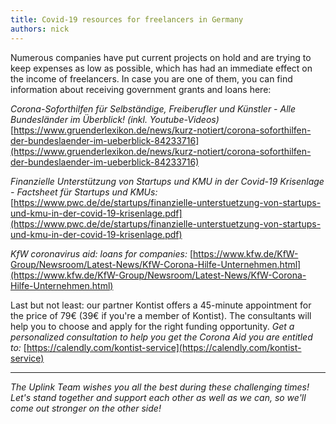 ```yaml
---
title: Covid-19 resources for freelancers in Germany
authors: nick
---
```


Numerous companies have put current projects on hold and are trying to keep expenses as low as possible, which has had an immediate effect on the income of freelancers. In case you are one of them, you can find information about receiving government grants and loans here:

<!--truncate-->

_Corona-Soforthilfen für Selbständige, Freiberufler und Künstler - Alle Bundesländer im Überblick! (inkl. Youtube-Videos)_
[https://www.gruenderlexikon.de/news/kurz-notiert/corona-soforthilfen-der-bundeslaender-im-ueberblick-84233716](https://www.gruenderlexikon.de/news/kurz-notiert/corona-soforthilfen-der-bundeslaender-im-ueberblick-84233716)

_Finanzielle Unterstützung von Startups und KMU in der Covid-19 Krisenlage - Factsheet für Startups und KMUs:_ [https://www.pwc.de/de/startups/finanzielle-unterstuetzung-von-startups-und-kmu-in-der-covid-19-krisenlage.pdf](https://www.pwc.de/de/startups/finanzielle-unterstuetzung-von-startups-und-kmu-in-der-covid-19-krisenlage.pdf)

_KfW coronavirus aid: loans for companies:_
[https://www.kfw.de/KfW-Group/Newsroom/Latest-News/KfW-Corona-Hilfe-Unternehmen.html](https://www.kfw.de/KfW-Group/Newsroom/Latest-News/KfW-Corona-Hilfe-Unternehmen.html)

Last but not least: our partner Kontist offers a 45-minute appointment for the price of 79€ (39€ if you're a member of Kontist). The consultants will help you to choose and apply for the right funding opportunity.
_Get a personalized consultation to help you get the Corona Aid you are entitled to:_ [https://calendly.com/kontist-service](https://calendly.com/kontist-service)

---

_The Uplink Team wishes you all the best during these challenging times! Let's stand together and support each other as well as we can, so we'll come out stronger on the other side!_
